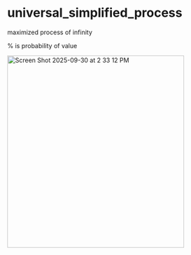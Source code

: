 # universal_simplified_process
maximized process of infinity

% is probability of value

<img width="404" height="440" alt="Screen Shot 2025-09-30 at 2 33 12 PM" src="https://github.com/user-attachments/assets/836e3fe1-90d3-42e6-b35d-9583b33c7a07" />
